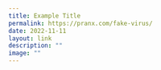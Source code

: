 ```yaml
---
title: Example Title
permalink: https://pranx.com/fake-virus/
date: 2022-11-11
layout: link
description: ""
image: ""
---
```


